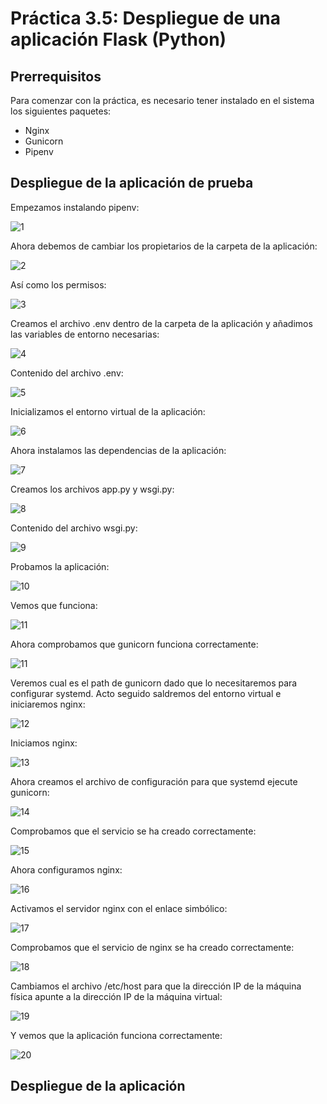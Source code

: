 # Práctica 3.5: Despliegue de una aplicación Flask (Python)

## Prerrequisitos

Para comenzar con la práctica, es necesario tener instalado en el sistema los siguientes paquetes:
- Nginx
- Gunicorn
- Pipenv

## Despliegue de la aplicación de prueba

Empezamos instalando pipenv:

![1](/includes/images/1.png)

Ahora debemos de cambiar los propietarios de la carpeta de la aplicación:

![2](/includes/images/4.png)

Así como los permisos:

![3](/includes/images/5.png)

Creamos el archivo .env dentro de la carpeta de la aplicación y añadimos las variables de entorno necesarias:

![4](/includes/images/6.png)

Contenido del archivo .env:

![5](/includes/images/7.png)

Inicializamos el entorno virtual de la aplicación:

![6](/includes/images/8.png)

Ahora instalamos las dependencias de la aplicación:

![7](/includes/images/9.png)

Creamos los archivos app.py y wsgi.py:

![8](/includes/images/10.png)

Contenido del archivo wsgi.py:

![9](/includes/images/11.png)

Probamos la aplicación:

![10](/includes/images/14.png)

Vemos que funciona:

![11](/includes/images/16.png)

Ahora comprobamos que gunicorn funciona correctamente:

![11](/includes/images/17.png)

Veremos cual es el path de gunicorn dado que lo necesitaremos para configurar systemd.
Acto seguido saldremos del entorno virtual e iniciaremos nginx:

![12](/includes/images/18.png)

Iniciamos nginx:

![13](/includes/images/20.png)

Ahora creamos el archivo de configuración para que systemd ejecute gunicorn:

![14](/includes/images/21.png)

Comprobamos que el servicio se ha creado correctamente:

![15](/includes/images/22.png)

Ahora configuramos nginx:

![16](/includes/images/23.png)

Activamos el servidor nginx con el enlace simbólico:

![17](/includes/images/24.png)

Comprobamos que el servicio de nginx se ha creado correctamente:

![18](/includes/images/26.png)

Cambiamos el archivo /etc/host para que la dirección IP de la máquina física apunte a la dirección IP de la máquina virtual:

![19](/includes/images/27.png)

Y vemos que la aplicación funciona correctamente:

![20](/includes/images/28.png)

## Despliegue de la aplicación

